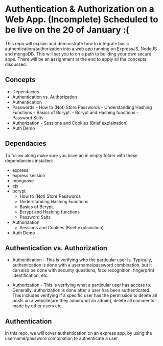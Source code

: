 # Authentication & Authorization on a Web App. (Incomplete) Scheduled to be live on the 20 of January :(
 This repo will explain and demonstrate how to integrate basic authentication/authorization into a web app running on ExpressJS, NodeJS and mongoDB. This will set you to on a path to building your own secure apps. There will be an assignment at the end to apply all the concepts discussed.

## Concepts
- Dependacies
- Authentication vs. Authorization
- Authentication
- Passwords
        - How to (Not) Store Passwords
        - Understanding Hashing Functions
        - Basics of Bcrypt.
        - Bcrypt and Hashing functions
        - Password Salts
- Authorization
        - Sessions and Cookies (Brief explaination)
- Auth Demo

## Dependacies
To follow along make sure you have an in empty folder with these dependancies installed:
- express
- express session
- mongoose
- ejs
- bcrypt
  - How to (Not) Store Passwords 
  - Understanding Hashing Functions
  - Basics of Bcrypt.
  - Bcrypt and Hashing functions
  - Password Salts
- Authorization
  - Sessions and Cookies (Brief explaination)
- Auth Demo

## Authentication vs. Authorization
- Authentication - This is verifying who the particular user is. Typically, authentication is done with a username/password combination, but it can also be done with security questions, face recognition, fingerprint identification, etc.

- Authorization - This is verifying what a particular user has access to. Generally, authorization is done after a user has been authenticated. This includes verifying if a specific user has the permission to delete all posts on a website(are they admin/not an admin), delete all comments made by other users etc.

## Authentication
In this repo, we will cover authentication on an express app, by using the username/password combination to authenticate a user.
